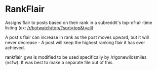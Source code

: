 RankFlair
=========

Assigns flair to posts based on their rank in a subreddit's top-of-all-time listing (ex: [/r/botwatch/top/?sort=top&t=all](http://reddit.com/r/botwatch/top/?sort=top&t=all))

A post's flair can increase in rank as the post moves upward, but it will never decrease - A post will keep the highest ranking flair it has ever achieved.

rankflair_gws is modified to be used specifically by /r/gonewildsmiles (nsfw). It was best to make a separate file out of this.
